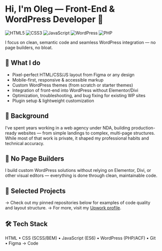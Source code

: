 # Hi, I'm Oleg — Front-End & WordPress Developer 👋
![HTML5](https://img.shields.io/badge/HTML5-E34F26?style=flat&logo=html5&logoColor=white)
![CSS3](https://img.shields.io/badge/CSS3-1572B6?style=flat&logo=css3&logoColor=white)
![JavaScript](https://img.shields.io/badge/JavaScript-F7DF1E?style=flat&logo=javascript&logoColor=black)
![WordPress](https://img.shields.io/badge/WordPress-21759B?style=flat&logo=wordpress&logoColor=white)
![PHP](https://img.shields.io/badge/PHP-777BB4?style=flat&logo=php&logoColor=white)

I focus on clean, semantic code and seamless WordPress integration — no page builders, no bloat.

## 🔧 What I do
- Pixel-perfect HTML/CSS/JS layout from Figma or any design
- Mobile-first, responsive & accessible markup
- Custom WordPress themes (from scratch or starter themes)
- Integration of front-end into WordPress without Elementor/Divi
- Optimization, troubleshooting, and bug fixing for existing WP sites
- Plugin setup & lightweight customization

## 💼 Background
I’ve spent years working in a web agency under NDA, building production-ready websites — from simple landings to complex, multi-page structures. While most of that work is private, it shaped my professional habits and technical accuracy.

## 🚫 No Page Builders
I build custom WordPress solutions without relying on Elementor, Divi, or other visual editors — everything is done through clean, maintainable code.

## 📁 Selected Projects
→ Check out my pinned repositories below for examples of code quality and layout structure.
→ For more, visit my [Upwork profile](https://www.upwork.com/freelancers/olegwebdeveloper).


## 🛠 Tech Stack
HTML • CSS (SCSS/BEM) • JavaScript (ES6) • WordPress (PHP/ACF) • Git • Figma → Code


